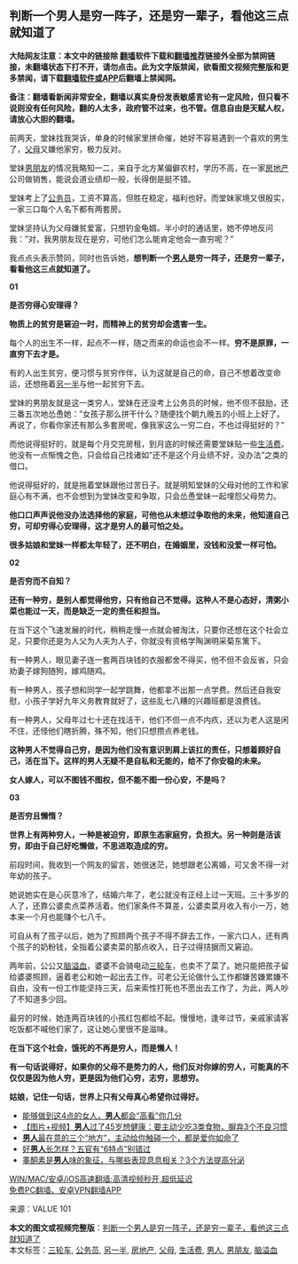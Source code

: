  <h2>判断一个男人是穷一阵子，还是穷一辈子，看他这三点就知道了</h2> <p class="notice"><b>大陆网友注意：本文中的链接除 <a href="https://github.com/bannedbook/fanqiang" >翻墙</a>软件下载和<a href="https://github.com/killgcd/justmysocks/blob/master/README.md">翻墙推荐</a>链接外全部为禁网链接，未翻墙状态下打不开，请勿点击。此为文字版禁闻，欲看图文视频完整版和更多禁闻，请下载<a href="https://github.com/bannedbook/fanqiang">翻墙软件或APP</a>后翻墙上禁闻网。</p><p>备注：翻墙看新闻非常安全，翻墙以真实身份发表敏感言论有一定风险，但只看不说则没有任何风险，翻的人太多，政府管不过来，也不管。信息自由是天赋人权，请放心大胆的翻墙。</b></p>  <div class="entry"> <p id="summary"> <p id="conimg">前两天，堂妹找我哭诉，单身的时候家里拼命催，她好不容易遇到一个喜欢的男生了，<a href="https://www.bannedbook.org/bnews/tag/%e7%88%b6%e6%af%8d/" class="st_tag internal_tag" rel="tag" title="标签 父母 下的日志">父母</a>又嫌他家穷，极力反对。</p> <p>堂妹<a href="https://www.bannedbook.org/bnews/tag/%E7%94%B7%E6%9C%8B%E5%8F%8B/" class="st_tag internal_tag" rel="tag" title="标签 男朋友 下的日志">男朋友</a>的情况我略知一二，来自于北方某偏僻农村，学历不高，在一家<a href="https://www.bannedbook.org/bnews/tag/%e6%88%bf%e5%9c%b0%e4%ba%a7/" class="st_tag internal_tag" rel="tag" title="标签 房地产 下的日志">房地产</a>公司做销售，能说会道业绩却一般，长得倒是挺不错。</p> <p>堂妹考上了<a href="https://www.bannedbook.org/bnews/tag/%e5%85%ac%e5%8a%a1%e5%91%98/" class="st_tag internal_tag" rel="tag" title="标签 公务员 下的日志">公务员</a>，工资不算高，但胜在稳定，福利也好。而堂妹家境又很殷实，一家三口每个人名下都有两套房。</p> <p>堂妹坚持认为父母嫌贫爱富，只想钓金龟婿。半小时的通话里，她不停地反问我：&#8221;对，我男朋友现在是穷，可他们怎么能肯定他会一直穷呢？&#8221;</p> <p>我点点头表示赞同，同时也告诉她，<strong>想判断一个<a href="https://www.bannedbook.org/bnews/tag/%e7%94%b7%e4%ba%ba/" class="st_tag internal_tag" rel="tag" title="标签 男人 下的日志">男人</a>是穷一阵子，还是穷一辈子，看看他这三点就知道了。</strong></p> <p><strong>01</strong></p> <p><strong>是否穷得心安理得？</strong></p> <p><strong>物质上的贫穷是窘迫一时，而精神上的贫穷却会遗害一生。</strong></p> <p>每个人的出生不一样，起点不一样，随之而来的命运也会不一样。<strong>穷不是原罪，一直穷下去才是。</strong></p>  <p>有的人出生贫穷，便习惯与贫穷作伴，认为这就是自己的命，自己不想着改变命运，还想拖着<a href="https://www.bannedbook.org/bnews/tag/%E5%8F%A6%E4%B8%80%E5%8D%8A/" class="st_tag internal_tag" rel="tag" title="标签 另一半 下的日志">另一半</a>与他一起贫穷下去。</p> <p>堂妹的男朋友就是这一类穷人，堂妹在还没考上公务员的时候，他不但不鼓励，还三番五次地怂恿她：&#8221;女孩子那么拼干什么？随便找个朝九晚五的小班上上好了。再说了，你看你家还有那么多套房呢，像我家这么一穷二白，不也过得挺好的？&#8221;</p> <p>而他说得挺好的，就是每个月交完房租，到月底的时候还需要堂妹贴一些<a href="https://www.bannedbook.org/bnews/tag/%E7%94%9F%E6%B4%BB%E8%B4%B9/" class="st_tag internal_tag" rel="tag" title="标签 生活费 下的日志">生活费</a>。他没有一点惭愧之色，只会给自己找诸如&#8221;还不是这个月业绩不好，没办法&#8221;之类的借口。</p> <p>他说得挺好的，就是拖着堂妹跟他过苦日子。就是明知堂妹的父母对他的工作和家庭心有不满，也不会想到为堂妹改变和争取，只会怂恿堂妹一起埋怨父母势力。</p> <p><strong>他口口声声说他没办法选择他的家庭，可他也从未想过争取他的未来，他知道自己穷，可却穷得心安理得，这才是穷人的最可怕之处。</strong></p> <p><strong>很多姑娘和堂妹一样都太年轻了，还不明白，在婚姻里，没钱和没爱一样可怕。</strong></p> <p><strong>02</strong></p> <p><strong>是否穷而不自知？</strong></p> <p><strong>还有一种穷，是别人都觉得他穷，只有他自己不觉得。这种人不是心态好，清粥小菜也能过一天，而是缺乏一定的责任和担当。</strong></p>  <p>在当下这个飞速发展的时代，稍稍走慢一点就会被淘汰，只要你还想在这个社会立足，只要你还是为人父为人夫为人子，你就没有资格学陶渊明采菊东篱下。</p> <p>有一种男人，眼见妻子连一套两百块钱的衣服都舍不得买，他不但不会反省，只会劝妻子嫁狗随狗，嫁鸡随鸡。</p> <p>有一种男人，孩子想和同学一起学跳舞，他都拿不出那一点学费。然后还自我安慰，小孩子学好九年义务教育就好了，这些乱七八糟的兴趣班都是浪费钱。</p> <p>有一种男人，父母年过七十还在找活干，他们不但一点不内疚，还以为老人这是闲不住，还怪他们瞎折腾，殊不知，他们只想攒点养老钱。</p> <p><strong>这种男人不觉得自己穷，是因为他们没有意识到肩上该扛的责任，只想着顾好自己，活在当下。这样的男人无疑不是自私和无能的，给不了你安稳的未来。</strong></p> <p><strong>女人嫁人，可以不图钱不图权，但不能不图一份心安，不是吗？</strong></p> <p><strong>03</strong></p> <p><strong>是否穷且懒惰？</strong></p> <p><strong>世界上有两种穷人，一种是被迫穷，即原生态家庭穷，负担大。另一种则是活该穷，即由于自己好吃懒做，不思进取造成的穷。</strong></p>  <p>前段时间，我收到一个网友的留言，她很迷茫，她想跟老公离婚，可又舍不得一对年幼的孩子。</p> <p>她说她实在是心灰意冷了，结婚六年了，老公就没有正经上过一天班。三十多岁的人了，还靠公婆卖点菜养活着。他们家条件不算差，公婆卖菜月收入有小一万，她本来一个月也能赚个七八千。</p> <p>可自从有了孩子以后，她为了照顾两个孩子不得不辞去工作，一家六口人，还有两个孩子的奶粉钱，全指着公婆卖菜的那点收入，日子过得拮据而又窘迫。</p> <p>两年前，公公又<a href="https://www.bannedbook.org/bnews/tag/%e8%84%91%e6%ba%a2%e8%a1%80/" class="st_tag internal_tag" rel="tag" title="标签 脑溢血 下的日志">脑溢血</a>，婆婆不会骑电动<a href="https://www.bannedbook.org/bnews/tag/%E4%B8%89%E8%BD%AE%E8%BD%A6/" class="st_tag internal_tag" rel="tag" title="标签 三轮车 下的日志">三轮车</a>，也卖不了菜了。她只能把孩子留给婆婆照顾，逼着老公和她一起出去工作。可老公无论做什么工作都嫌苦嫌累嫌不自由，没有一份工作能坚持三天，后来索性打死也不愿出去工作了，为此，两人吵了不知道多少回。</p> <p>最穷的时候，她连两百块钱的小孩红包都给不起。慢慢地，逢年过节，亲戚家请客吃饭都不喊他们家了，这让她心里很不是滋味。</p> <p><strong>在当下这个社会，饿死的不再是穷人，而是懒人！</strong></p> <p><strong>有一句话说得好，如果你的父母不是势力的人，他们反对你嫁的穷人，可能真的不仅仅是因为他人穷，更是因为他们心穷，志穷，思想穷。</strong></p> <p><strong>姑娘，记住一句话，世界上只有父母真心希望你过得好。</strong></p> <ul class='op-related-articles' title='相关阅读'> <li><a href='https://www.bannedbook.org/bnews/funmedia/20210304/1497969.html' target='_blank'>能够做到这4点的女人，<b>男人</b>都会“高看”你几分</a></li> <li><a href='https://www.bannedbook.org/bnews/comments/20210302/1496485.html' target='_blank'>【图片+视频】<b>男人</b>过了45岁想健康：要主动少吃3类食物，摒弃3个不良习惯</a></li> <li><a href='https://www.bannedbook.org/bnews/funmedia/20210301/1495921.html' target='_blank'><b>男人</b>最在意的三个“地方”，主动给你触碰一个，都是爱你如命了</a></li> <li><a href='https://www.bannedbook.org/bnews/lifebaike/20210228/1495468.html' target='_blank'>好<b>男人</b>长怎样？五官有“6特点”别错过</a></li> <li><a href='https://www.bannedbook.org/bnews/health/20210227/1494958.html' target='_blank'>睾酮素是<b>男人</b>味的象征，与哪些表现息息相关？3个方法提高分泌</a></li> </ul> <p class="texttj"> <a href="https://github.com/bannedbook/fanqiang/wiki/V2ray%E6%9C%BA%E5%9C%BA" target="_blank">WIN/MAC/安卓/iOS高速翻墙:高清视频秒开,超低延迟</a><br/> <a href="https://github.com/bannedbook/fanqiang/wiki/%E7%A6%81%E9%97%BB%E7%BD%91%E5%AE%89%E5%8D%93%E7%BF%BB%E5%A2%99%E6%96%B0%E9%97%BBAPP" target="_blank">免费PC翻墙、安卓VPN翻墙APP</a></p> <p> 来源：VALUE 101 </p><a name='sharetosocial'></a>       <div><b>本文的图文或视频完整版</b>：<a href='https://www.bannedbook.org/bnews/funmedia/20210305/1498833.html'>判断一个男人是穷一阵子，还是穷一辈子，看他这三点就知道了</a></div>  </div><!--END ENTRY--> <div class="postfooter"> <div>本文标签：<a href="https://www.bannedbook.org/bnews/tag/%E4%B8%89%E8%BD%AE%E8%BD%A6/" rel="tag">三轮车</a>, <a href="https://www.bannedbook.org/bnews/tag/%e5%85%ac%e5%8a%a1%e5%91%98/" rel="tag">公务员</a>, <a href="https://www.bannedbook.org/bnews/tag/%E5%8F%A6%E4%B8%80%E5%8D%8A/" rel="tag">另一半</a>, <a href="https://www.bannedbook.org/bnews/tag/%e6%88%bf%e5%9c%b0%e4%ba%a7/" rel="tag">房地产</a>, <a href="https://www.bannedbook.org/bnews/tag/%e7%88%b6%e6%af%8d/" rel="tag">父母</a>, <a href="https://www.bannedbook.org/bnews/tag/%E7%94%9F%E6%B4%BB%E8%B4%B9/" rel="tag">生活费</a>, <a href="https://www.bannedbook.org/bnews/tag/%e7%94%b7%e4%ba%ba/" rel="tag">男人</a>, <a href="https://www.bannedbook.org/bnews/tag/%E7%94%B7%E6%9C%8B%E5%8F%8B/" rel="tag">男朋友</a>, <a href="https://www.bannedbook.org/bnews/tag/%e8%84%91%e6%ba%a2%e8%a1%80/" rel="tag">脑溢血</a></div>  </div><!--END POSTFOOTER--> 